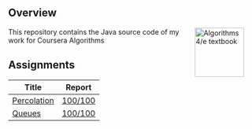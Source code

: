 ## Overview

<IMG SRC="http://algs4.cs.princeton.edu/cover.png"  align=right hspace=25 width=100 alt = "Algorithms 4/e textbook">
This repository contains the Java source code of my work for Coursera Algorithms

## Assignments

| Title | Report |
| ----- | ------ |
[Percolation](./src/percolation) | [100/100](./reports/percolation_output)
[Queues](./src/queues) | [100/100](./reports/queues_output)

